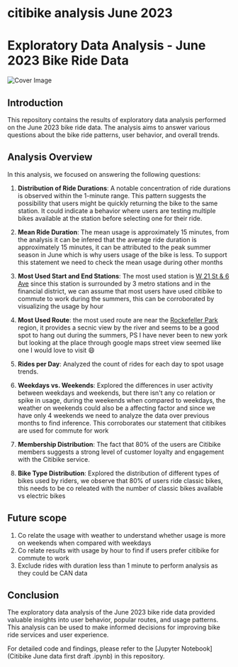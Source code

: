 # citibike analysis June 2023
# Exploratory Data Analysis - June 2023 Bike Ride Data

![Cover Image](https://www.nyc.gov/assets/home/images/press_release/2018/November/pr576-18.jpg)

## Introduction

This repository contains the results of exploratory data analysis performed on the June 2023 bike ride data. The analysis aims to answer various questions about the bike ride patterns, user behavior, and overall trends.

## Analysis Overview

In this analysis, we focused on answering the following questions:

1. **Distribution of Ride Durations**: A notable concentration of ride durations is observed within the 1-minute range. This pattern suggests the possibility that users might be quickly returning the bike to the same station. It could indicate a behavior where users are testing multiple bikes available at the station before selecting one for their ride.

2. **Mean Ride Duration**: The mean usage is approximately 15 minutes, from the analysis it can be infered that the average ride duration is approximately 15 minutes, it can be attributed to the peak summer season in June which is why users usage of the bike is less. To support this statement we need to check the mean usage during other months 

3. **Most Used Start and End Stations**: The most used station is [W 21 St & 6 Ave](https://www.google.com/maps/place/6th+Ave+%26+W+21st+St,+New+York,+NY+10011/@40.7414137,-73.9974347,17.06z/data=!4m6!3m5!1s0x89c259a359223d75:0xad366760d8a26086!8m2!3d40.7416224!4d-73.99375!16s%2Fg%2F11gf4d5fx3?entry=ttu) since this station is surrounded by 3 metro stations and in the financial district, we can assume that most users have used citibike to commute to work during the summers, this can be corroborated by visualizing the usage by hour  

4. **Most Used Route**: the most used route are near the [Rockefeller Park](https://www.google.com/maps?sca_esv=560358764&rlz=1C1VDKB_enUS1046US1046&output=search&q=rockefeller+park+nyc&source=lnms&entry=mc&sa=X&ved=2ahUKEwjo_rqk9fqAAxWskYkEHXzuDSQQ0pQJegQIDRAB) region, it provides a secnic view by the river and seems to be a good spot to hang out during the summers, PS I have never been to new york but looking at the place through google maps street view seemed like one I would love to visit 😄

5. **Rides per Day**: Analyzed the count of rides for each day to spot usage trends.

6. **Weekdays vs. Weekends**: Explored the differences in user activity between weekdays and weekends, but there isn't any co relation or spike in usage, during the weekends when compared to weekdays, the weather on weekends could also be a affecting factor and since we have only 4 weekends we need to analyze the data over previous months to find inference. This corroborates our statement that citibikes are used for commute for work

7. **Membership Distribution**: The fact that 80% of the users are Citibike members suggests a strong level of customer loyalty and engagement with the Citibike service.
   
8. **Bike Type Distribution**: Explored the distribution of different types of bikes used by riders, we observe that 80% of users ride classic bikes, this needs to be co releated with the number of classic bikes available vs electric bikes 

## Future scope
1. Co relate the usage with weather to understand whether usage is more on weekends when compared with weekdays
2. Co relate results with usage by hour to find if users prefer citibike for commute to work
3. Exclude rides with duration less than 1 minute to perform analysis as they could be CAN data 

## Conclusion

The exploratory data analysis of the June 2023 bike ride data provided valuable insights into user behavior, popular routes, and usage patterns. This analysis can be used to make informed decisions for improving bike ride services and user experience.

For detailed code and findings, please refer to the [Jupyter Notebook](Citibike June data first draft .ipynb) in this repository.

